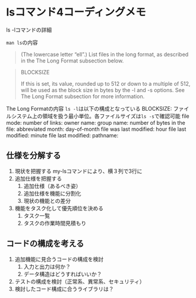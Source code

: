 # lsコマンド4コーディングメモ

ls -lコマンドの詳細

`man ls`の内容
> (The lowercase letter “ell”.) List files in the long format, as described in the The Long Format subsection
below.

>BLOCKSIZE
>
>If this is set, its value, rounded up to 512 or down to a multiple of 512, will be used as the block size in bytes by the -l and -s options.  See The Long Format subsection for more information.

The Long Formatの内容
`ls -l`は以下の構成となっている
BLOCKSIZE: ファイルシステム上の領域を扱う最小単位。各ファイルサイズは`ls -s`で確認可能
file mode:
number of links:
owner name: 
group name: 
number of bytes in the file: 
abbreviated month: 
day-of-month file was last modified:
hour file last modified:
minute file last modified:
pathname:


## 仕様を分解する

 1. 現状を把握する
 my-lsコマンドにより、横３列で3行に
 2. 追加仕様を把握する
    1. 追加仕様（あるべき姿）
    2. 追加仕様を機能に分割化
    3. 現状の機能との差分
 3. 機能をタスク化して優先順位を決める
    1. タスク一覧
    2. タスクの作業時間見積もり

## コードの構成を考える

1. 追加機能に見合うコードの構成を検討
   1. 入力と出力は何か？
   2. データ構造はどうすればいいか？
2. テストの構成を検討（正常系、異常系、セキュリティ）
3. 検討したコード構成に合うライブラリは？
